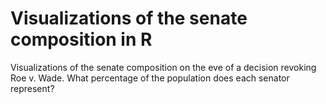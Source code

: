 # Visualizations of the senate composition in R
Visualizations of the senate composition on the eve of a decision revoking Roe v. Wade.  What percentage of the population does each senator represent?
